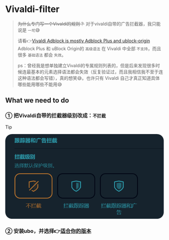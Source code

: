# Vivaldi-filter

> ~~为什么专门写一个Vivaldi的规则？~~ 对于vivaldi自带的广告拦截器，我只能说是 `一坨`:sweat_smile:  
>
> 请看👉[Vivaldi Adblock is mostly Adblock Plus and ublock-origin](https://baronhk.wordpress.com/2021/10/15/vivaldi-adblock-is-mostly-adblock-plus-and-ublock-origin/)  
> Adblock Plus 和 uBlock Origin的 `高级语法` 在 Vivaldi 中全部 `不支持`，而且很多 `基础语法` 都会 `失效`。 
>  
> ps：曾经我是想单独建立Vivaldi的专属规则列表的，但是后来发现很多时候连最基本的元素选择语法都会失效（反复验证过，而且我相信我不至于连这种语法都会写错），真的想笑:sweat_smile:。也许只有 Vivaldi 自己才真正知道具体哪些能用哪些不能用:sweat_smile:








## What we need to do

### ① 把Vivaldi自带的拦截器级别改成：`不拦截`

> [!TIP]  
> 
> ![](https://raw.githubusercontent.com/fenglingback/cxfllist/main/images/vivaidi拦截器设置.png)


### ② 安装ubo，并选择👉[适合你的版本](https://github.com/fenglingback/cxfllist?tab=readme-ov-file#%E5%BF%AB%E9%80%9F%E6%8C%87%E5%8D%97)

